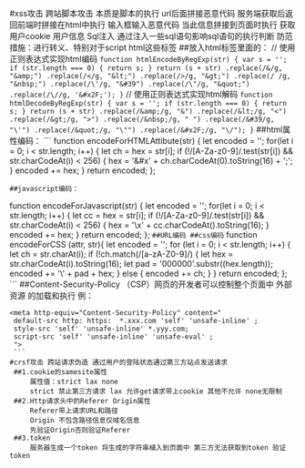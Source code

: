 #xss攻击 跨站脚本攻击
    本质是脚本的执行 
    url后面拼接恶意代码 服务端获取后返回前端时拼接在html中执行
    输入框输入恶意代码 当此信息拼接到页面时执行 
    获取用户cookie 用户信息 
    Sql注入 通过注入一些sql语句影响sql语句的执行判断
    防范措施：进行转义、特别对于script html这些标签
    ##放入html标签里面的：
    // 使用正则表达式实现html编码
    ```
    function htmlEncodeByRegExp(str) {
      var s = '';
      if (str.length === 0) {
        return s;
      }
      return (s + str)
        .replace(/&/g, "&amp;")
        .replace(/</g, "&lt;")
        .replace(/>/g, "&gt;")
        .replace(/ /g, "&nbsp;")
        .replace(/\'/g, "&#39")
        .replace(/\"/g, "&quot;")
        .replace(/\//g, '&#x2F;');
    }
    ```
    // 使用正则表达式实现html解码
    ```
    function htmlDecodeByRegExp(str) {
      var s = '';
      if (str.length === 0) {
        return s;
      }
      return (s + str)
        .replace(/&amp;/g, "&")
        .replace(/&lt;/g, "<")
        .replace(/&gt;/g, ">")
        .replace(/&nbsp;/g, " ")
        .replace(/&#39/g, "\'")
        .replace(/&quot;/g, "\"")
        .replace(/&#x2F;/g, "\/");
    }
    ```
    ##html属性编码：
    ```
    function encodeForHTMLAttibute(str) {
      let encoded = '';
      for(let i = 0; i < str.length; i++) {
        let ch = hex = str[i];
        if (!/[A-Za-z0-9]/.test(str[i]) && str.charCodeAt(i) < 256) {
          hex = '&#x' + ch.charCodeAt(0).toString(16) + ';';
        }
        encoded += hex;
      }
      return encoded;
   };
   ```
   ##javascript编码：
   ```
   function encodeForJavascript(str) {
    let encoded = '';
    for(let i = 0; i < str.length; i++) {
        let cc = hex = str[i];
        if (!/[A-Za-z0-9]/.test(str[i]) && str.charCodeAt(i) < 256) {
        hex = '\\x' + cc.charCodeAt().toString(16);
        }
        encoded += hex;
    }
    return encoded;
    };
    ```
    ##URL编码
    ##css编码
    ```
    function encodeForCSS (attr, str){
    let encoded = '';
    for (let i = 0; i < str.length; i++) {
        let ch = str.charAt(i);
        if (!ch.match(/[a-zA-Z0-9]/) {
        let hex = str.charCodeAt(i).toString(16);
        let pad = '000000'.substr((hex.length));
        encoded += '\\' + pad + hex;
        } else {
        encoded += ch;
        }
    }
    return encoded;
    };
    ```
    ##Content-Security-Policy （CSP）网页的开发者可以控制整个页面中 外部资源 的加载和执行
    例：
   ```通过设置白名单的方式允许哪些域名下的信息是安全的
   <meta http-equiv="Content-Security-Policy" content="
    default-src http: https:  *.xxx.com 'self' 'unsafe-inline' ;
    style-src 'self' 'unsafe-inline' *.yyy.com;
    script-src 'self' 'unsafe-inline' 'unsafe-eval' ;
    ">
    ```
#crsf攻击 跨站请求伪造 通过用户的登陆状态通过第三方站点发送请求 
    ##1.cookie的samesite属性
        属性值：strict lax none
        strict 禁止第三方请求 lax 允许get请求带上cookie 其他不允许 none无限制
    ##2.Http请求头中的Referer Origin属性
        Referer带上请求URL和路径
        Origin 不包含路径信息仅域名信息
        先验证Origin否则验证Referer
    ##3.token
        服务器生成一个token 将生成的字符串植入到页面中 第三方无法获取到token 验证token